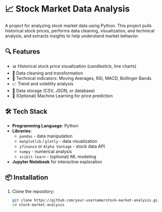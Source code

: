 # 📈 Stock Market Data Analysis

A project for analyzing stock market data using Python. This project pulls historical stock prices, performs data cleaning, visualization, and technical analysis, and extracts insights to help understand market behavior.

## 🔍 Features

- 📊 Historical stock price visualization (candlestick, line charts)
- 🧼 Data cleaning and transformation
- 🧮 Technical indicators: Moving Averages, RSI, MACD, Bollinger Bands
- 📈 Trend and volatility analysis
- 💾 Data storage (CSV, JSON, or database)
- 🧠 (Optional) Machine Learning for price prediction

## 🛠️ Tech Stack

- **Programming Language**: Python
- **Libraries**:
  - `pandas` - data manipulation
  - `matplotlib` / `plotly` - data visualization
  - `yfinance` or `Alpha Vantage` - stock data API
  - `numpy` - numerical analysis
  - `scikit-learn` - (optional) ML modeling
- **Jupyter Notebook** for interactive exploration

## 📦 Installation

1. Clone the repository:
   ```bash
   git clone https://github.com/your-username/stock-market-analysis.git
   cd stock-market-analysis
